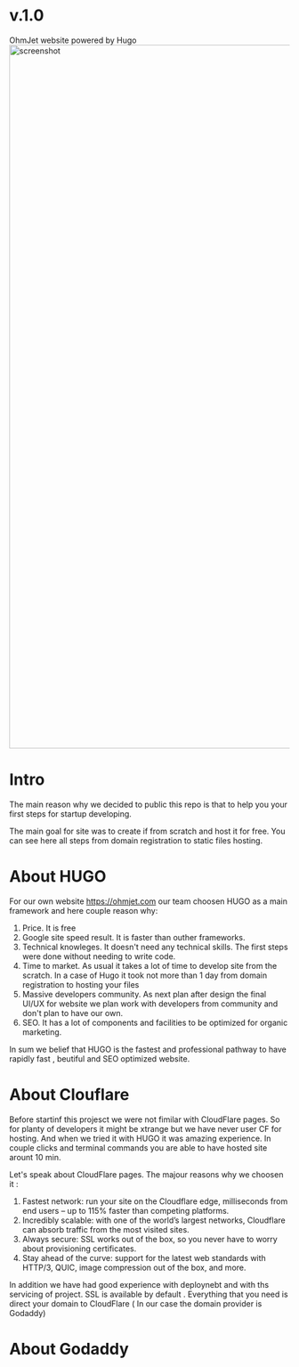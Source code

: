 # v.1.0
OhmJet website powered by Hugo
<img width="1264" alt="screenshot" src="https://github.com/user-attachments/assets/9b9bf4fc-8644-42d7-baed-c71184f468f5">

# Intro

The main reason why we decided to public this repo is that to help you your first steps for startup developing. 

The main goal for site was to create if from scratch and host it for free.  You can see here all steps from domain registration to static files hosting. 

# About HUGO

For our own website https://ohmjet.com our team choosen HUGO as a main framework and here couple reason why: 

1. Price. It is free
2. Google site speed result. It is faster than outher frameworks.
3. Technical knowleges. It doesn't need any technical skills. The first steps were done without needing to write code.
4. Time to market. As usual it takes a lot of time to develop site from the scratch. In a case of Hugo it took not more than 1 day from domain registration to hosting your files
5. Massive developers community. As next plan after design the final UI/UX for website we plan work with developers from community and don't plan to have our own.
6. SEO. It has a lot of components and facilities to be optimized for organic marketing. 

In sum we belief that HUGO is the fastest and professional pathway to have rapidly fast , beutiful and SEO optimized website. 

# About Clouflare 

Before startinf this projesct we were not fimilar with CloudFlare pages. So for planty of developers it might be xtrange but we have never user CF for hosting. And when we tried it with HUGO it was amazing experience. 
In couple clicks and terminal commands you are able to have hosted site arount 10 min. 

Let's speak about CloudFlare pages. The majour reasons why we choosen it : 

1. Fastest network: run your site on the Cloudflare edge, milliseconds from end users – up to 115% faster than competing platforms.
2. Incredibly scalable: with one of the world’s largest networks, Cloudflare can absorb traffic from the most visited sites.
3. Always secure: SSL works out of the box, so you never have to worry about provisioning certificates.
4. Stay ahead of the curve: support for the latest web standards with HTTP/3, QUIC, image compression out of the box, and more.

In addition we have had good experience with deploynebt and with ths servicing of project. SSL is available by default . Everything that you need is direct your domain to CloudFlare ( In our case the domain provider is Godaddy) 

# About Godaddy 



